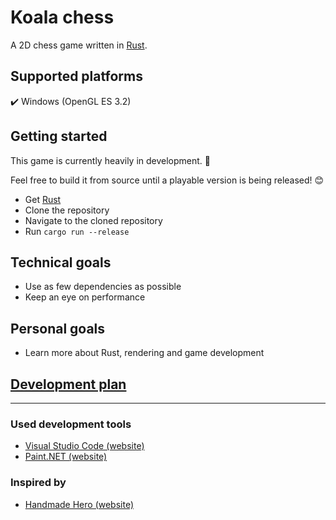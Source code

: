 # Koala chess
A 2D chess game written in [Rust](https://www.rust-lang.org).

## Supported platforms
:heavy_check_mark: Windows (OpenGL ES 3.2)

## Getting started
This game is currently heavily in development. :construction:

Feel free to build it from source until a playable version is being released! :blush:
- Get [Rust](https://www.rust-lang.org/tools/install)
- Clone the repository
- Navigate to the cloned repository
- Run `cargo run --release`

## Technical goals
- Use as few dependencies as possible
- Keep an eye on performance

## Personal goals
- Learn more about Rust, rendering and game development

## [Development plan](https://github.com/Oliver-Piorun/koala_chess/projects/1)

---

### Used development tools
- [Visual Studio Code (website)](https://code.visualstudio.com)
- [Paint.NET (website)](https://www.getpaint.net)

### Inspired by
- [Handmade Hero (website)](https://handmadehero.org)

